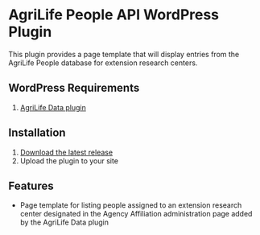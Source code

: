# AgriLife People API WordPress Plugin

This plugin provides a page template that will display entries from the AgriLife People database for extension research centers.

## WordPress Requirements
1. [AgriLife Data plugin](https://github.com/agrilife/agrilife-data)

## Installation

1. [Download the latest release](https://github.com/AgriLife/agrilife-people-api/releases/latest)
2. Upload the plugin to your site

## Features

* Page template for listing people assigned to an extension research center designated in the Agency Affiliation administration page added by the AgriLife Data plugin
